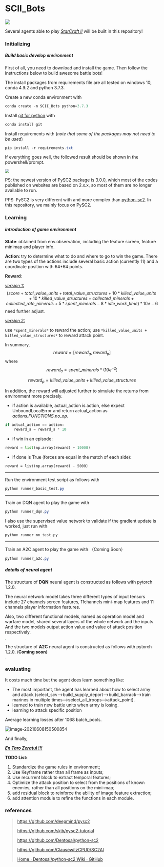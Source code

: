 # SCII_Bots
<img src="assets/BC.jpg" style="zoom:100%"/>

Several agents able to play *[StarCraft II]((https://starcraft2.com/))* will be built in this repository!



### Initializing

##### Build basic develop environment

First of all, you need to download and install the game. Then follow the instructions below to build awesome battle bots!

The install packages from requirements file are all tested on windows 10, conda 4.9.2 and python 3.7.3.

Create a new conda environment with

```powershell
conda create -n SCII_Bots python=3.7.3
```

Install [git for python](https://anaconda.org/anaconda/git) with 

```powershell
conda install git
```

Install requirements with (*note that some of the packages may not need to be used*)

```powershell
pip install -r requirements.txt
```

If everything goes well, the followed result should be shown in the powershell/prompt.

<img src="assets/requirements_of_py37_clone.png" style="zoom:80%"/>

PS: the newest version of [PySC2](https://github.com/deepmind/pysc2) package is 3.0.0, which most of the codes published on websites are based on 2.x.x, so most of them are no longer available to run. 

PPS: PySC2 is very different with and more complex than [python-sc2](https://github.com/Dentosal/python-sc2). In this repository, we mainly focus on PySC2.



### Learning

##### introduction of game environment 

**State**: obtained from env.observation, including the feature screen, feature minimap and player info.

**Action**: try to determine what to do and where to go to win the game. There are two types of the actions include several basic action (currently 11) and a coordinate position with 64*64 points.

**Reward**: 

<u>*version 1:*</u>
$$
(score + total\_value\_units + total\_value\_structures + 10*killed\_value\_units + 10*killed\_value\_structures + collected\_minerals + collected\_rate\_minerals + 5*spent\_minerals - 8*idle\_work\_time) * 10e-6
$$
need further adjust.

<u>*version 2:*</u>

use `*spent_minerals*` to reward the action; use `*killed_value_units + killed_value_structures*` to reward attack point.

In summary,
$$
reward = [reward_a, reward_p]
$$
where
$$
reward_a = spent\_minerals * (10e^{-2})
$$

$$
reward_p = killed\_value\_units + killed\_value\_structures
$$

In addition, the reward will adjusted further to simulate the returns from environment more precisely. 

- if action is available, actual_action is action, else expect UnboundLocalError and return actual_action as *actions.FUNCTIONS.no_op*. 

```python
if actual_action == action:
    reward_a = reward_a * 10
```

- if win in an episode:

```python
reward = list(np.array(reward) + 10000)
```

- if done is True (forces are equal in the match of each side):

```
reward = list(np.array(reward) - 5000)
```



------

Run the environment test script as follows with

```powershell
python runner_basic_test.py
```

------

Train an DQN agent to play the game with 

```powershell
python runner_dqn.py
```

I also use the supervised value network to validate if the gradient update is worked, just run with

```python
python runner_nn_test.py
```



------

Train an A2C agent to play the game with （Coming Soon）

```powershell
python runner_a2c.py
```



##### details of neural agent

The structure of **DQN** neural agent is constructed as follows with pytorch 1.2.0.

The neural network model takes three different types of input tensors include 27 channels screen features, 11channels mini-map features and 11 channels player information features. 

Also, two different functional models, named as operation model and warfare model, shared several layers of the whole network and the inputs. And the two models output action value and value of attack position respectively.

<img src="assets\dqnagent-1621745942426.png" style="zoom:15%"/>



The structure of **A2C** neural agent is constructed as follows with pytorch 1.2.0. (**Coming soon**)

<img src="assets/a2cagent-1621745942426.png" style="zoom:10%"/>



### evaluating

It costs much time but the agent does learn something like:

-  The most important, the agent has learned about how to  select army and attack (select_scv-->build_supply_deport-->build_barrack-->train marines in multiple times-->select_all_troops-->attack_point). 
-  learned to train new battle units when army is losing. 
- learning to attack specific position



 Average learning losses after 1068 batch_pools. 

![image-20210608150500854](assets\image-20210608150500854.png)

And finally,

<u>***En Taro Zeratul !!!***</u>



**TODO List:**

1. Standardize the game rules in environment;
2. Use Keyframe rather than all frame as inputs;
3. Use recurrent block to extract temporal features;
4. Optimize the attack position to select from the positions of known enemies, rather than all positions on the mini-map;
5. add residual block to reinforce the ability of image feature extraction;
6. add attention module to refine the functions in each module.

### references

> https://github.com/deepmind/pysc2
>
> https://github.com/skjb/pysc2-tutorial
>
> https://github.com/Dentosal/python-sc2
>
> https://github.com/ClausewitzCPU0/SC2AI
>
> [Home · Dentosal/python-sc2 Wiki · GitHub](https://github.com/Dentosal/python-sc2/wiki)